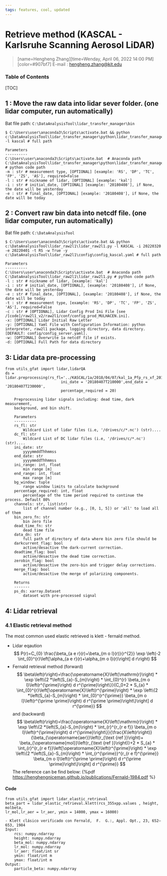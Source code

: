 ```yaml
---
tags: features, cool, updated
---
```

# Retrieve method (KASCAL - Karlsruhe Scanning Aerosol LiDAR)
>[name=Hengheng Zhang][time=Wenday, April 06, 2022 14:00 PM] [color=#907bf7] E-mail : <hengheng.zhang@kit.edu>
### Table of Contents 
[TOC]

## 1 : Move the raw data into lidar sever folder. (one lidar computer, run automatically)
Bat file path: `C:\DataAnalysisTool\lidar_transfer_manager\bin`
```shell
$ C:\Users\user\anaconda3\Scripts\activate.bat && python c:\DataAnalysisTool\lidar_transfer_manager\python\lidar_transfer_manager.py -l kascal # full path 
```
```
Parameters
----------
C:\Users\user\anaconda3\Scripts\activate.bat  # Anaconda path
C:\DataAnalysisTool\lidar_transfer_manager\python\lidar_transfer_manager.py # python code path
-m : str # measurement type, [OPTIONAL] [example: 'RS', 'DP', 'TC', 'FP', 'ZS', 'AS'], required=False
-l : str # nickname of lidar, [OPTIONAL] [example: 'kal']
-i : str # initial_date, [OPTIONAL] [example: '20180408'], if None, the date will be yesterday 
-e : str # final_date, [OPTIONAL] [example: '20180408'], if None, the date will be today 
```
## 2 : Convert raw bin data into netcdf file. (one lidar computer, run automatically)
Bat file path: `C:\DataAnalysisTool`
```shell
$ C:\Users\user\anaconda3\Scripts\activate.bat && python c:\DataAnalysisTool\lidar_raw2l1\lidar_raw2l1.py -l KASCAL -i 20220320 -e 20220401 -t RS -w True -y c:\DataAnalysisTool\lidar_raw2l1\config\config_kascal.yaml # full path 
```
```
Parameters
----------
C:\Users\user\anaconda3\Scripts\activate.bat  # Anaconda path
C:\DataAnalysisTool\lidar_raw2l1\lidar_raw2l1.py # python code path
-l : str # nickname of lidar, [example: 'kal']
-i : str # initial_date, [OPTIONAL], [example: '20180408'], if None, the date will be yesterday 
-e : str # final_date, [OPTIONAL], [example: '20180408'], if None, the date will be today 
-t : str # measurement type, [example: 'RS', 'DP', 'TC', 'FP', 'ZS', 'AS'], required=False
-c : str # [OPTIONAL], Lidar Config Prod Ini File [see /[code]/raw2l1_v2/raw2l1/conf/config_prod_MULHACEN.ini].
-x: [OPTIONAL] Lidar Initial Raw Letter
-y: [OPTIONAL] Yaml File with Configuration Information: python interpreter, raw2l1 package, logging directory, data directory. [DEFAULT: config/config_server.yaml].
-w: [OPTIONAL] Overwrite 1a netcdf file if exists.
-d: [OPTIONAL] Full Path for data directory
```
## 3: Lidar data pre-processing
```python=
from utils_gfat import lidar,lidarQA
ds = lidar.preprocessing(rs_fl='../KASCAL/1a/2018/04/07/kal_1a_Pfp_rs_xf_20180407.nc',
                         ini_date = '20180407T210000',end_date = '20180407T230000',
                         percentage_required = 20)

```

```
    Preprocessing lidar signals including: dead time, dark measurement,
    background, and bin shift.

    Parameters
    ----------
    rs_fl: str
        Wildcard List of lidar files (i.e, '/drives/c/*.nc') (str)....
    dc_fl: str
        Wildcard List of DC lidar files (i.e, '/drives/c/*.nc') (str)....
    ini_date: str
        yyyymmddThhmmss
    end_date: str
        yyyymmddThhmmss
    ini_range: int, float
        min range [m]
    end_range: int, float
        max range [m]
    bg_window: tuple
        range window limits to calculate background
    percentage_required: int, float
        percentage of the time period required to continue the process. Default 80%
    channels: str, list(str)
        list of channel number (e.g., [0, 1, 5]) or 'all' to load all of them
    bin_zero_fn: str
        bin zero file
    dead_time_fn: str
        dead time file
    data_dn: str
        full path of directory of data where bin zero file should be
    darkcurrent_flag: bool
        active/desactive the dark-current correction.
    deadtime_flag: bool
        active/desactive the dead time correction.
    zerobin_flag: bool
        active/desactive the zero-bin and trigger delay corrections.
    merge_flag: bool
        active/desactive the merge of polarizing components.

    Returns
    -------
    ps_ds: xarray.Dataset
        dataset with pre-processed signal

```
## 4: Lidar retrieval
### 4.1 Elastic retrieval method
The most common used elastic retrieved is klett - fernald method. 
- Lidar eqaution
$$
P(r)=C_{0}  \frac{\beta_{a e r}(r)+\beta_{m o l}(r)}{r^{2}} \exp \left(-2 \int_{0}^{r}\left[\alpha_{a e r}(r)+\alpha_{m o l}(r)\right] d r\right) 
$$
- Fernald retrieval method (forward)
$$
\beta\left(r\right)=\frac{\operatorname{X}\left(\mathrm{r}\right) * \exp \left\{2 *\left(S_{a}-S_{m}\right) * \int_{0}^{r} \beta_{m o l}\left(r^{\prime}\right) d r^{\prime}\right\}}{C_0+2 * S_{a} * \int_{0}^{r}\left[\operatorname{X}\left(r^{\prime}\right) * \exp \left\{2 *\left(S_{a}-S_{m}\right) * \int_{0}^{r^{\prime}} \beta_{m o l}\left(r^{\prime \prime}\right) d r^{\prime \prime}\right\}\right] d r^{\prime}} 
$$
and  (backward)
$$
\beta\left(r\right)=\frac{\operatorname{X}\left(\mathrm{r}\right) * \exp \left\{2 *\left(S_{a}-S_{m}\right) * \int_{r}^{r_{r e f}} \beta_{m o l}\left(r^{\prime}\right) d r^{\prime}\right\}}{\frac{X\left(r\right)}{\beta_{\operatorname{aer}}\left(r_{\text {ref }}\right)+ \beta_{\operatorname{mol}}\left(r_{\text {ref }}\right)}+2 * S_{a} * \int_{r}^{r_{r e f}}\left[\operatorname{X}\left(r^{\prime}\right) * \exp \left\{2 *\left(S_{a}-S_{m}\right) * \int_{r^{\prime}}^{r_{r e f}^{\prime}} \beta_{m o l}\left(r^{\prime \prime}\right) d r^{\prime \prime}\right\}\right] d r^{\prime}}
$$
The reference can be find below:
{%pdf https://henghengniceman.github.io/publications/Fernald-1984.pdf %}
#### Code
```python=
from utils_gfat import lidar_elastic_retrieval
beta_part = lidar_elastic_retrieval.klett(rcs_355xpp.values , height, molbeta, 
lr_mol,lr_aer = lr_aer, ymin = 14000, ymax = 16000)
```
```
- Klett clásico verificado con Fernald,  F.  G.:, Appl. Opt., 23, 652–653, 1984
Input:
    rcs: numpy.ndarray
    height: numpy.ndarray
    beta_mol: numpy.ndarray        
    lr_mol: numpy.ndarray
    lr_aer: float/int sr
    ymin: float/int m
    ymax: float/int m
Output:
    particle_beta: numpy.ndarray
```




